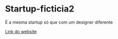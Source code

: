 # Startup-ficticia2
É a mesma startup só que com um designer diferente

<a href="https://llazar0.github.io/Startup-ficticia2/" target="_blank">Link do website<a>
